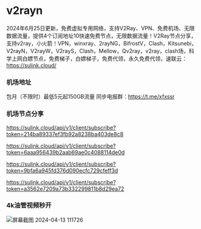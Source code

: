 # v2rayn

2024年6月25日更新，免费虚拟专用网络，支持V2Ray、VPN、免费机场、无限数据流量，提供4个订阅地址10快速免费节点，无限数据流量！V2Ray节点分享，支持v2ray，小火箭！VPN，winxray、2rayNG，BifrostV，Clash，Kitsunebi，V2rayN，V2rayW，V2rayS，Clash，Mellow，Qv2ray，v2ray，clash场，科学上网白嫖节点，免费梯子，白嫖梯子，免费代领，永久免费代领，速联云：https://sulink.cloud/

### 机场地址

包月（不限时）最低5元起150GB流量
同步电报群：https://t.me/xfxssr

### 机场节点分享

https://sulink.cloud/api/v1/client/subscribe?token=214ba89337ef3fb92a8238ba403de8c8

https://sulink.cloud/api/v1/client/subscribe?token=6aaa956439b2aab69ae0c4088114de0d

https://sulink.cloud/api/v1/client/subscribe?token=9bfa6a945fd376d090ecfc729cfeff3d

https://sulink.cloud/api/v1/client/subscribe?token=a3562e7209a73b332299811b8d29ea72

### 4k油管视频秒开

![屏幕截图 2024-04-13 111726](https://github.com/xfxssr/ssnode/assets/160599155/38ebd832-e0a3-40fc-a3be-008cf5103b34)


